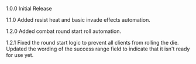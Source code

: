 1.0.0
Initial Release

1.1.0
Added resist heat and basic invade effects automation.

1.2.0
Added combat round start roll automation.

1.2.1
Fixed the round start logic to prevent all clients from rolling the die.
Updated the wording of the success range field to indicate that it isn't ready for use yet.